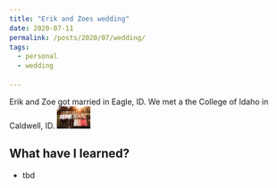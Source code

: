 ```yaml
---
title: "Erik and Zoes wedding"
date: 2020-07-11
permalink: /posts/2020/07/wedding/
tags:
  - personal
  - wedding

---
```


Erik and Zoe got married in Eagle, ID. We met a the College of Idaho in Caldwell, ID.
<img src="/images/wedding.jpg" alt="" height="40px" />

What have I learned?
-------
* tbd
